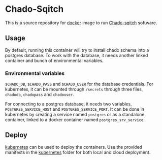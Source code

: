 # Chado-Sqitch
This is a source repository for [docker](http://docker.io) image to run
[Chado-sqitch](http://dictybase.github.io/Chado-Sqitch/) software.

## Usage
By default, running this container will try to install chado schema into
a postgres database. To work with the database, it needs another linked container
and bunch of environmental variables.
### Environmental variables
`$CHADO_DB`, `$CHADO_PASS` and `$CHADO_USER` for the database credentials. For
kubernetes, it can be mounted through `/secrets` through three files,
`chadodb`, `chadopass` and `chadouser`.

For connecting to a postgres database, it needs two variables,
`POSTGRES_SERVICE_HOST` and `POSTGRES_SERVICE_PORT`. It can be done in
kubernetes by creating a service named `postgres` or as a standalone container,
linked to a docker container named `postgres_srv_service`.

## Deploy
[kubernetes](http://kubernetes.io) can be used to deploy the containers. Use the provided manifests in
the [kubernetes](kubernetes/) folder for both local and cloud deployment.

